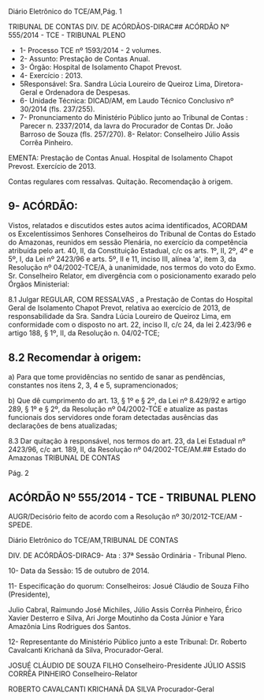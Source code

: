 Diário Eletrônico do TCE/AM,Pág. 1

TRIBUNAL DE CONTAS DIV. DE ACÓRDÃOS-DIRAC## ACÓRDÃO Nº 555/2014 - TCE - TRIBUNAL PLENO

- 1- Processo TCE nº 1593/2014 - 2 volumes.
- 2- Assunto: Prestação de Contas Anual.
- 3- Órgão: Hospital de Isolamento Chapot Prevost.
- 4- Exercício : 2013.
- 5Responsável: Sra. Sandra Lúcia Loureiro de Queiroz Lima, Diretora-Geral e Ordenadora de Despesas.
- 6- Unidade Técnica: DICAD/AM, em Laudo Técnico Conclusivo nº 30/2014 (fls. 237/255).
- 7-  Pronunciamento  do  Ministério  Público  junto  ao  Tribunal  de  Contas :  Parecer  n. 2337/2014, da lavra do Procurador de Contas Dr. João Barroso de Souza (fls. 257/270). 8- Relator: Conselheiro Júlio Assis Corrêa Pinheiro.

EMENTA: Prestação de Contas Anual. Hospital de Isolamento Chapot  Prevost. Exercício de 2013.

Contas regulares com ressalvas. Quitação. Recomendação à origem.

## 9- ACÓRDÃO:

Vistos, relatados e discutidos estes  autos acima identificados,  ACORDAM os Excelentíssimos  Senhores  Conselheiros do Tribunal de Contas do Estado do Amazonas, reunidos em sessão Plenária, no exercício da competência atribuída pelo  art. 40, II, da Constituição Estadual, c/c os arts. 1º, II, 2º, 4º e 5º, I, da Lei nº 2423/96 e arts. 5º, II e 11, inciso III, alínea 'a', item 3, da Resolução nº 04/2002-TCE/A, à unanimidade, nos termos do voto do Exmo. Sr. Conselheiro Relator, em divergência com o posicionamento exarado pelo Órgãos Ministerial:

8.1  Julgar REGULAR,  COM  RESSALVAS ,  a  Prestação  de  Contas  do Hospital Geral de Isolamento Chapot Prevot, relativa ao exercício de 2013, de responsabilidade da Sra. Sandra Lúcia Loureiro de Queiroz Lima, em conformidade com o disposto no art. 22, inciso II, c/c 24, da lei 2.423/96 e artigo 188, § 1º, II, da Resolução n. 04/02-TCE;

## 8.2 Recomendar à origem:

a) Para  que  tome  providências  no  sentido  de  sanar  as  pendências, constantes nos itens 2, 3, 4 e 5, supramencionados;

b) Que dê cumprimento do art. 13, § 1º e § 2º, da Lei nº 8.429/92 e artigo 289,  §  1º  e  §  2º,  da  Resolução  nº  04/2002-TCE  e  atualize  as  pastas  funcionais  dos servidores onde foram detectadas ausências das declarações de bens atualizadas;

8.3 Dar quitação à responsável, nos termos do art. 23, da Lei Estadual nº 2423/96, c/c art. 189, II, da Resolução nº 04/2002-TCE/AM.## Estado do Amazonas TRIBUNAL DE CONTAS

Pág. 2

## ACÓRDÃO Nº 555/2014 - TCE - TRIBUNAL PLENO

AUGR/Decisório feito de acordo com a Resolução nº 30/2012-TCE/AM - SPEDE.

Diário Eletrônico do TCE/AM,TRIBUNAL DE CONTAS

DIV. DE ACÓRDÃOS-DIRAC9- Ata : 37ª Sessão Ordinária - Tribunal Pleno.

10- Data da Sessão: 15 de outubro de 2014.

11- Especificação do quorum: Conselheiros: Josué Cláudio de Souza Filho (Presidente),

Julio Cabral, Raimundo José Michiles, Júlio Assis Corrêa Pinheiro, Érico Xavier Desterro e Silva, Ari Jorge Moutinho da Costa Júnior e Yara Amazônia Lins Rodrigues dos Santos.

12- Representante do Ministério Público junto a este Tribunal: Dr. Roberto Cavalcanti Krichanã da Silva, Procurador-Geral.

JOSUÉ CLÁUDIO DE SOUZA FILHO Conselheiro-Presidente JÚLIO ASSIS CORRÊA PINHEIRO Conselheiro-Relator

ROBERTO CAVALCANTI KRICHANÃ DA SILVA Procurador-Geral